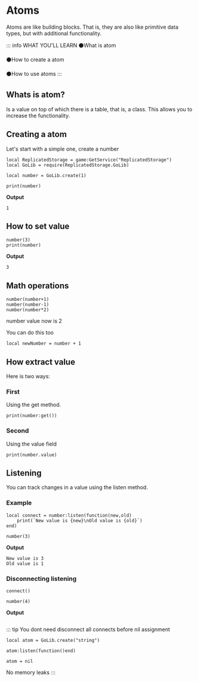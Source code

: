# Atoms
 Atoms are like building blocks.
That is, they are also like primitive data types, but with additional functionality.

::: info WHAT YOU'LL LEARN
⚫What is atom

⚫How to create a atom

⚫How to use atoms
:::

## Whats is atom?
Іs a value on top of which there is a table, that is, a class. This allows you to increase the functionality.

## Creating a atom
Let's start with a simple one, create a number
```luau
local ReplicatedStorage = game:GetService("ReplicatedStorage")
local GoLib = require(ReplicatedStorage.GoLib)

local number = GoLib.create(1)

print(number)
```
**Output**
```
1
```
## How to set value
```luau
number(3)
print(number)
```
**Output**
```
3
```

## Math operations
```luau
number(number+1)
number(number-1)
number(number*2)
```
number value now is 2

You can do this too
```luau
local newNumber = number + 1
```

## How extract value
Here is two ways:

### First
Using the get method.
```luau
print(number:get())
```
### Second
Using the value field
```luau
print(number.value)
```
## Listening
You can track changes in a value using the listen method.

### Example
```luau
local connect = number:listen(function(new,old)
    print(`New value is {new}\nOld value is {old}`)
end)

number(3)
```
**Output**
```
New value is 3
Old value is 1
```
### Disconnecting listening

```luau
connect()

number(4)
```
**Output**
```
```

::: tip
You dont need disconnect all connects before nil assignment
```luau
local atom = GoLib.create("string")

atom:listen(function()end)

atom = nil
```
No memory leaks
:::